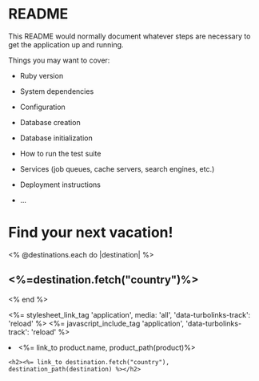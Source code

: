 # README

This README would normally document whatever steps are necessary to get the
application up and running.

Things you may want to cover:

* Ruby version

* System dependencies

* Configuration

* Database creation

* Database initialization

* How to run the test suite

* Services (job queues, cache servers, search engines, etc.)

* Deployment instructions

* ...


<div class="intro">
<h1>Find your next vacation!</h1>
</div>
<div class="destination-list">
  <% @destinations.each do |destination| %>
  <div class="destination-country">
    <h2><%=destination.fetch("country")%></h2>
  </div>
  <% end %>
</div>


<%= stylesheet_link_tag    'application', media: 'all', 'data-turbolinks-track': 'reload' %>
 <%= javascript_include_tag 'application', 'data-turbolinks-track': 'reload' %>


  <li><%= link_to product.name, product_path(product)%></li>


    <h2><%= link_to destination.fetch("country"), destination_path(destination) %></h2>
